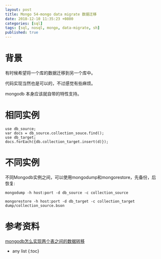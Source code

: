 ```yaml
---
layout: post
title: Mongo 54-mongo data migrate 数据迁移
date: 2018-12-10 11:35:23 +0800
categories: [sql]
tags: [sql, nosql, mongo, data-migrate, sh]
published: true
---
```


# 背景

有时候希望将一个库的数据迁移到另一个库中。

代码实现当然也是可以的，不过感觉有些麻烦。

mongodb 本身应该就自带的特性支持。

# 相同实例

```
use db_source;
var docs = db_source.collection_souce.find();
use db_target;
docs.forEach({db.collection_target.insert(d)});
```

# 不同实例

不同Mongodb实例之间，可以使用mongodump和mongorestore，先备份，后恢复:

```
mongodump -h host:port -d db_source -c collection_source
 
mongorestore -h host:port -d db_target -c collection_target dump/collection_source.bson
```

# 参考资料

[mongodb怎么实现两个表之间的数据转移](https://blog.csdn.net/weixin_41287692/article/details/82378441)

* any list
{:toc}